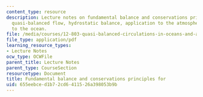 ```yaml
---
content_type: resource
description: Lecture notes on fundamental balance and conservations principles for
  quasi-balanced flow, hydrostatic balance, application to the atmosphere, and application
  to the ocean.
file: /media/courses/12-803-quasi-balanced-circulations-in-oceans-and-atmospheres-fall-2009/655eebced1b72cd6411526a398053b9b_MIT12_803F09_lec02.pdf
file_type: application/pdf
learning_resource_types:
- Lecture Notes
ocw_type: OCWFile
parent_title: Lecture Notes
parent_type: CourseSection
resourcetype: Document
title: Fundamental balance and conservations principles for
uid: 655eebce-d1b7-2cd6-4115-26a398053b9b
---
```

